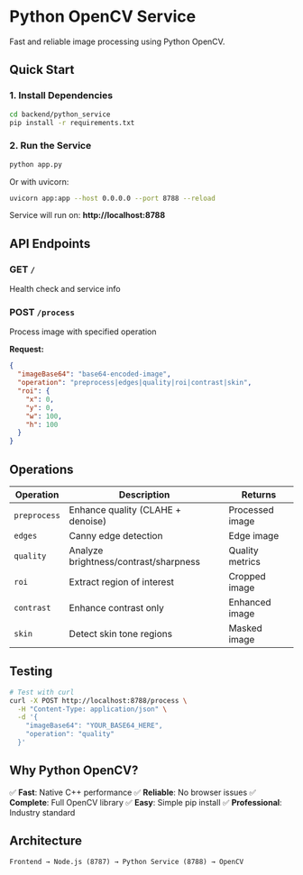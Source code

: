 # Python OpenCV Service

Fast and reliable image processing using Python OpenCV.

## Quick Start

### 1. Install Dependencies

```bash
cd backend/python_service
pip install -r requirements.txt
```

### 2. Run the Service

```bash
python app.py
```

Or with uvicorn:
```bash
uvicorn app:app --host 0.0.0.0 --port 8788 --reload
```

Service will run on: **http://localhost:8788**

## API Endpoints

### GET `/`
Health check and service info

### POST `/process`
Process image with specified operation

**Request:**
```json
{
  "imageBase64": "base64-encoded-image",
  "operation": "preprocess|edges|quality|roi|contrast|skin",
  "roi": {
    "x": 0,
    "y": 0,
    "w": 100,
    "h": 100
  }
}
```

## Operations

| Operation | Description | Returns |
|-----------|-------------|---------|
| `preprocess` | Enhance quality (CLAHE + denoise) | Processed image |
| `edges` | Canny edge detection | Edge image |
| `quality` | Analyze brightness/contrast/sharpness | Quality metrics |
| `roi` | Extract region of interest | Cropped image |
| `contrast` | Enhance contrast only | Enhanced image |
| `skin` | Detect skin tone regions | Masked image |

## Testing

```bash
# Test with curl
curl -X POST http://localhost:8788/process \
  -H "Content-Type: application/json" \
  -d '{
    "imageBase64": "YOUR_BASE64_HERE",
    "operation": "quality"
  }'
```

## Why Python OpenCV?

✅ **Fast**: Native C++ performance
✅ **Reliable**: No browser issues
✅ **Complete**: Full OpenCV library
✅ **Easy**: Simple pip install
✅ **Professional**: Industry standard

## Architecture

```
Frontend → Node.js (8787) → Python Service (8788) → OpenCV
```
